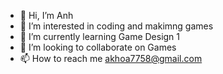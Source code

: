 - 👋 Hi, I’m Anh
- 👀 I’m interested in coding and makimng games
- 🌱 I’m currently learning Game Design 1
- 💞️ I’m looking to collaborate on Games
- 📫 How to reach me akhoa7758@gmail.com

<!---
AnhNotHere04/AnhNotHere04 is a ✨ special ✨ repository because its `README.md` (this file) appears on your GitHub profile.
You can click the Preview link to take a look at your changes.
--->
